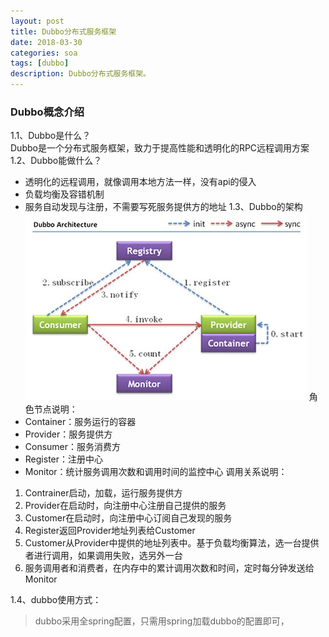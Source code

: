 ```yaml
---
layout: post
title: Dubbo分布式服务框架
date: 2018-03-30
categories: soa
tags: [dubbo]
description: Dubbo分布式服务框架。
---
```


### Dubbo概念介绍
1.1、Dubbo是什么？<br/> 
Dubbo是一个分布式服务框架，致力于提高性能和透明化的RPC远程调用方案<br/>
1.2、Dubbo能做什么？<br/>
- 透明化的远程调用，就像调用本地方法一样，没有api的侵入
- 负载均衡及容错机制
- 服务自动发现与注册，不需要写死服务提供方的地址
1.3、Dubbo的架构<br/>
![dubbo架构图](/images/dubbo.png)
角色节点说明：<br/>
- Container：服务运行的容器
- Provider：服务提供方
- Consumer：服务消费方
- Register：注册中心
- Monitor：统计服务调用次数和调用时间的监控中心
调用关系说明：<br/>
1. Contrainer启动，加载，运行服务提供方
2. Provider在启动时，向注册中心注册自己提供的服务
3. Customer在启动时，向注册中心订阅自己发现的服务
4. Register返回Provider地址列表给Customer
5. Customer从Provider中提供的地址列表中。基于负载均衡算法，选一台提供者进行调用，如果调用失败，选另外一台
6. 服务调用者和消费者，在内存中的累计调用次数和时间，定时每分钟发送给Monitor

1.4、dubbo使用方式：<br/>
> dubbo采用全spring配置，只需用spring加载dubbo的配置即可，




